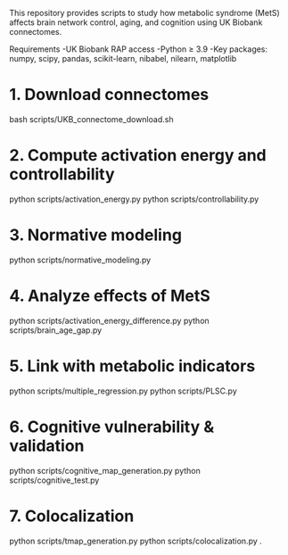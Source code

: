 This repository provides scripts to study how metabolic syndrome (MetS) affects brain network control, aging, and cognition using UK Biobank connectomes.

Requirements
-UK Biobank RAP access
-Python ≥ 3.9
-Key packages: numpy, scipy, pandas, scikit-learn, nibabel, nilearn, matplotlib

# 1. Download connectomes
bash scripts/UKB_connectome_download.sh 

# 2. Compute activation energy and controllability
python scripts/activation_energy.py 
python scripts/controllability.py 

# 3. Normative modeling
python scripts/normative_modeling.py

# 4. Analyze effects of MetS
python scripts/activation_energy_difference.py 
python scripts/brain_age_gap.py 

# 5. Link with metabolic indicators
python scripts/multiple_regression.py 
python scripts/PLSC.py 

# 6. Cognitive vulnerability & validation
python scripts/cognitive_map_generation.py 
python scripts/cognitive_test.py 

# 7. Colocalization
python scripts/tmap_generation.py 
python scripts/colocalization.py .
